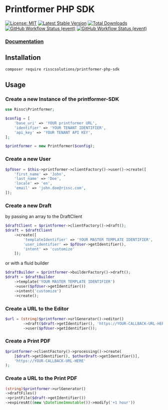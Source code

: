 # Printformer PHP SDK
[![License: MIT](https://img.shields.io/badge/License-MIT-green.svg)](https://opensource.org/licenses/MIT)
[![Latest Stable Version](https://poser.pugx.org/risscsolutions/printformer-php-sdk/v/stable.svg)](https://packagist.org/packages/risscsolutions/printformer-php-sdk)
[![Total Downloads](https://poser.pugx.org/risscsolutions/printformer-php-sdk/downloads)](https://packagist.org/packages/risscsolutions/printformer-php-sdk)
[![GitHub Workflow Status (event)](https://img.shields.io/github/workflow/status/risscsolutions/printformer-php-sdk/PHPUnit%20tests?event=push&label=PHPUnit%20tests)](https://github.com/risscsolutions/printformer-php-sdk/actions/workflows/tests.yml)
[![GitHub Workflow Status (event)](https://img.shields.io/github/workflow/status/risscsolutions/printformer-php-sdk/Static%20code%20analysis?event=push&label=Static%20code%20analysis)](https://github.com/risscsolutions/printformer-php-sdk/actions/workflows/static%20code%20analysis.yml)

### [Documentation](https://risscsolutions.github.io/printformer-php-sdk/)

## Installation

```bash
composer require risscsolutions/printformer-php-sdk
```

## Usage

### Create a new Instance of the printformer-SDK
```php
use Rissc\Printformer;

$config = [
    'base_uri' => 'YOUR printformer URL',
    'identifier' => 'YOUR TENANT IDENTIFIER',
    'api_key' => 'YOUR TENANT API KEY',
];

$printformer = new Printformer($config);
```

### Create a new User
```php
$pfUser = $this->printformer->clientFactory()->user()->create([
    'first_name' => 'John',
    'last_name' => 'Doe',
    'locale' => 'en',
    'email' => 'john.doe@rissc.com', 
]);
```

### Create a new Draft
by passing an array to the DraftClient
```php
$draftClient = $printformer->clientFactory()->draft();
$draft = $draftClient
    ->create([
        'templateIdentifier' => 'YOUR MASTER TEMPLATE IDENTIFIER',
        'user_identifier' => $pfUser->getIdentifier(),
        'intent' => 'customize'
    ]);
```
or with a fluid builder
```php
$draftBuilder = $printformer->builderFactory()->draft();
$draft = $draftBuilder
    ->template('YOUR MASTER TEMPLATE IDENTIFIER')
    ->user($pfUser->getIdentifier())
    ->intent('customize')
    ->create();
```

### Create a URL to the Editor
```php
$url = (string)$printformer->urlGenerator()->editor()
        ->draft($draft->getIdentifier(), 'https://YOUR-CALLBACK-URL-HERE')
        ->user($pfUser->getIdentifier());
```

### Create a Print PDF
```php
$printformer->clientFactory()->processing()->create(
    [$draft->getIdentifier(), $otherDraft->getIdentifier()],
    'https://YOUR-CALLBACK-URL-HERE'
);
```

### Create a URL to the Print PDF
```php
(string)$printformer->urlGenerator()
->draftFiles()
->printFile($draft->getIdentifier())
->expiresAt((new \DateTimeImmutable())->modify('+1 hour'))
```
